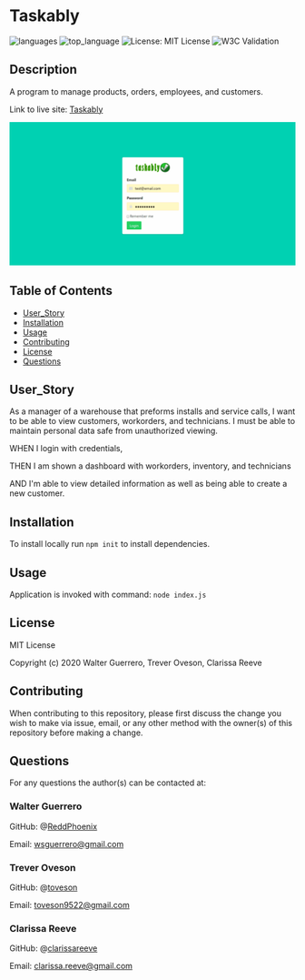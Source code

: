 # Taskably

![languages](https://img.shields.io/github/languages/count/ReddPhoenix/taskably) ![top_language](https://img.shields.io/github/languages/top/ReddPhoenix/taskably) ![License: MIT License](https://img.shields.io/badge/License-MIT%20License-blue.svg) ![W3C Validation](https://img.shields.io/w3c-validation/default?targetUrl=https%3A%2F%2Farcane-wildwood-67330.herokuapp.com%2F)

## Description

A program to manage products, orders, employees, and customers.

Link to live site: [Taskably](https://arcane-wildwood-67330.herokuapp.com/)

![Dashboard](/public/assets/images/taskably.gif)

## Table of Contents

* [User_Story](#User_Story)
* [Installation](#installation)
* [Usage](#usage)
* [Contributing](#contributing)
* [License](#license)
* [Questions](#questions)

## User_Story
As a manager of a warehouse that preforms installs and service calls, I want to be able to view customers, workorders, and technicians. I must be able to maintain personal data safe from unauthorized viewing.

WHEN I login with credentials, 

THEN I am shown a dashboard with workorders, inventory, and technicians

AND I'm able to view detailed information as well as being able to create a new customer.

## Installation

To install locally run `npm init` to install dependencies.

## Usage

Application is invoked with command: `node index.js`

## License

MIT License

Copyright (c) 2020 Walter Guerrero, Trever Oveson, Clarissa Reeve

## Contributing

When contributing to this repository, please first discuss the change you wish to make via issue, email, or any other method with the owner(s) of this repository before making a change.

## Questions

For any questions the author(s) can be contacted at:

### Walter Guerrero

GitHub: @[ReddPhoenix](https://github.com/ReddPhoenix)

Email: wsguerrero@gmail.com

### Trever Oveson

GitHub: @[toveson](https://github.com/toveson)

Email: toveson9522@gmail.com

### Clarissa Reeve

GitHub: @[clarissareeve](https://github.com/clarissareeve)

Email: clarissa.reeve@gmail.com